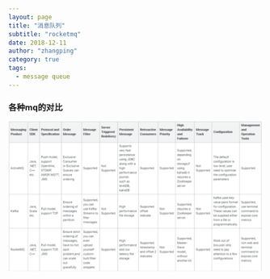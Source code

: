 ```yaml
---
layout: page
title: "消息队列"
subtitle: "rocketmq"
date: 2018-12-11
author: "zhangping"
category: true
tags:
  - message queue
---
```


### 各种mq的对比
![avatar](mq.png)